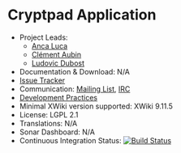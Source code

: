 # Cryptpad Application



* Project Leads:
  * [Anca Luca](http://www.xwiki.org/xwiki/bin/view/XWiki/lucaa)
  * [Clément Aubin](http://www.xwiki.org/xwiki/bin/view/XWiki/caubin)
  * [Ludovic Dubost](http://www.xwiki.org/xwiki/bin/view/XWiki/ludovic)
* Documentation & Download: N/A
* [Issue Tracker](http://jira.xwiki.org/browse/CRYPTPAD)
* Communication: [Mailing List](http://dev.xwiki.org/xwiki/bin/view/Community/MailingLists), [IRC](http://dev.xwiki.org/xwiki/bin/view/Community/IRC)
* [Development Practices](http://dev.xwiki.org)
* Minimal XWiki version supported: XWiki 9.11.5
* License: LGPL 2.1
* Translations: N/A
* Sonar Dashboard: N/A
* Continuous Integration Status: [![Build Status](http://ci.xwiki.org/job/XWiki%20Contrib/job/application-cryptpad/job/master/badge/icon)](http://ci.xwiki.org/job/XWiki%20Contrib/job/application-cryptpad/job/master/)

